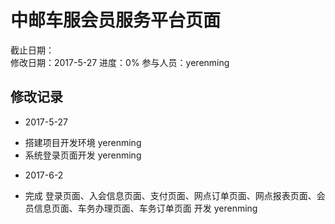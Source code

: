 # 中邮车服会员服务平台页面
截止日期：   
修改日期：2017-5-27
进度：0%
参与人员：yerenming

## 修改记录

- 2017-5-27
* 搭建项目开发环境 yerenming
* 系统登录页面开发 yerenming

- 2017-6-2
* 完成 登录页面、入会信息页面、支付页面、网点订单页面、网点报表页面、会员信息页面、车务办理页面、车务订单页面 开发 yerenming